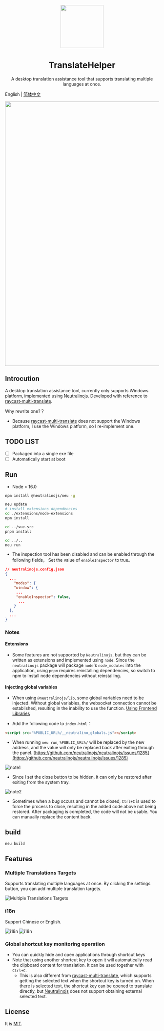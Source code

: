 <br>
<br>
<p align="center">
<img src="./resources/icons/appIcon.png" width="140" height="140" align="center" />
</p>

<h1 align="center">TranslateHelper</sup></h1>

<p align="center">
A desktop translation assistance tool that supports translating multiple languages ​​at once.
</p>

English | [简体中文](./README.zh-CN.md)

<img width="862" src="./docs/assets/demo1.png">

## Introcution

A desktop translation assistance tool, currently only supports Windows platform, implemented using [Neutralinojs](https://neutralino.js.org/). Developed with reference to [raycast-multi-translate](https://github.com/antfu/raycast-multi-translate).

Why rewrite one?？

- Because [raycast-multi-translate](https://github.com/antfu/raycast-multi-translate) does not support the Windows platform, I use the Windows platform, so I re-implement one.

## TODO LIST

- [ ] Packaged into a single exe file
- [ ] Automatically start at boot

## Run

- Node > 16.0

```sh
npm install @neutralinojs/neu -g

neu update
# install extensions dependencies
cd ./extensions/node-extensions
npm install 

cd ../vue-src
pnpm install

cd ../..
neu run
```

- The inspection tool has been disabled and can be enabled through the following fields， Set the value of `enableInspector` to true。

```json
// neutralinojs.config.json
{
  ...
    "modes": {
    "window": {
     ...
     "enableInspector": false,
      ...
    }
  },
  ...
}
```

### Notes

#### Extensions

- Some features are not supported by `Neutralinojs`, but they can be written as extensions and implemented using `node`. Since the `neutralinojs` package will package `node`'s `node_modules` into the application, using `pnpm` requires reinstalling dependencies, so switch to npm to install node dependencies without reinstalling.

#### Injecting global variables

- When using `@neutralinojs/lib`, some global variables need to be injected. Without global variables, the websocket connection cannot be established, resulting in the inability to use the function. [Using Frontend Libraries](https://neutralino.js.org/docs/getting-started/using-frontend-libraries#initializiive-api-with-neutralinojslib)

- Add the following code to `index.html`：

```html
<script src="%PUBLIC_URL%/__neutralino_globals.js"></script>
```

- When running `neu run`, `%PUBLIC_URL%/` will be replaced by the new address, and the value will only be replaced back after exiting through the panel. [https://github.com/neutralinojs/neutralinojs/issues/1285](https://github.com/neutralinojs/neutralinojs/issues/1285)
  
![note1](./docs/assets/note1.png)

- Since I set the close button to be hidden, it can only be restored after exiting from the system tray.

![note2](./docs/assets/note2.png)

- Sometimes when a bug occurs and cannot be closed, `Ctrl+C` is used to force the process to close, resulting in the added code above not being restored. After packaging is completed, the code will not be usable. You can manually replace the content back.

## build

```sh
neu build
```

## Features

### Multiple Translations Targets

Supports translating multiple languages ​​at once. By clicking the settings button, you can add multiple translation targets.

![Multiple Translations Targets](./docs/assets/demo2.png)

### i18n

Support Chinese or English.

![i18n](./docs/assets/demo3.png)
![i18n](./docs/assets/demo4.png)

### Global shortcut key monitoring operation

- You can quickly hide and open applications through shortcut keys
- Note that using another shortcut key to open it will automatically read the clipboard content for translation. It can be used together with `Ctrl+C`.
  - This is also different from [raycast-multi-translate](https://github.com/antfu/raycast-multi-translate), which supports getting the selected text when the shortcut key is turned on. When there is selected text, the shortcut key can be opened to translate directly, but [Neutralinojs](https://neutralino.js.org/) does not support obtaining external selected text.

## License

It is [MIT](./LICENSE).
